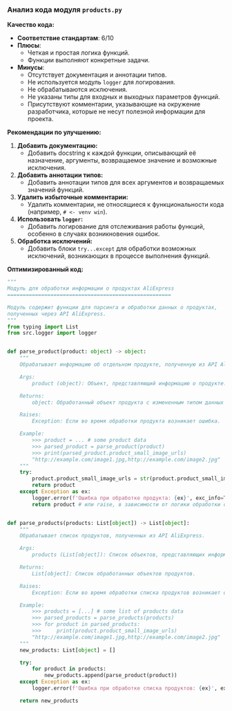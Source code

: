 ### **Анализ кода модуля `products.py`**

**Качество кода:**

- **Соответствие стандартам**: 6/10
- **Плюсы**:
    - Четкая и простая логика функций.
    - Функции выполняют конкретные задачи.
- **Минусы**:
    - Отсутствует документация и аннотации типов.
    - Не используется модуль `logger` для логирования.
    - Не обрабатываются исключения.
    - Не указаны типы для входных и выходных параметров функций.
    - Присутствуют комментарии, указывающие на окружение разработчика, которые не несут полезной информации для проекта.

**Рекомендации по улучшению:**

1.  **Добавить документацию:**
    *   Добавить docstring к каждой функции, описывающий её назначение, аргументы, возвращаемое значение и возможные исключения.
2.  **Добавить аннотации типов:**
    *   Добавить аннотации типов для всех аргументов и возвращаемых значений функций.
3.  **Удалить избыточные комментарии:**
    *   Удалить комментарии, не относящиеся к функциональности кода (например, `# <- venv win`).
4.  **Использовать `logger`:**
    *   Добавить логирование для отслеживания работы функций, особенно в случаях возникновения ошибок.
5.  **Обработка исключений:**
    *   Добавить блоки `try...except` для обработки возможных исключений, возникающих в процессе выполнения функций.

**Оптимизированный код:**

```python
"""
Модуль для обработки информации о продуктах AliExpress
=====================================================

Модуль содержит функции для парсинга и обработки данных о продуктах,
полученных через API AliExpress.
"""
from typing import List
from src.logger import logger


def parse_product(product: object) -> object:
    """
    Обрабатывает информацию об отдельном продукте, полученную из API AliExpress.

    Args:
        product (object): Объект, представляющий информацию о продукте.

    Returns:
        object: Обработанный объект продукта с измененным типом данных для `product_small_image_urls`.

    Raises:
        Exception: Если во время обработки продукта возникает ошибка.

    Example:
        >>> product = ... # some product data
        >>> parsed_product = parse_product(product)
        >>> print(parsed_product.product_small_image_urls)
        "http://example.com/image1.jpg,http://example.com/image2.jpg"
    """
    try:
        product.product_small_image_urls = str(product.product_small_image_urls)
        return product
    except Exception as ex:
        logger.error(f'Ошибка при обработке продукта: {ex}', exc_info=True)
        return product # или raise, в зависимости от логики обработки ошибок


def parse_products(products: List[object]) -> List[object]:
    """
    Обрабатывает список продуктов, полученных из API AliExpress.

    Args:
        products (List[object]): Список объектов, представляющих информацию о продуктах.

    Returns:
        List[object]: Список обработанных объектов продуктов.

    Raises:
        Exception: Если во время обработки списка продуктов возникает ошибка.

    Example:
        >>> products = [...] # some list of products data
        >>> parsed_products = parse_products(products)
        >>> for product in parsed_products:
        >>>     print(product.product_small_image_urls)
        "http://example.com/image1.jpg,http://example.com/image2.jpg"
    """
    new_products: List[object] = []

    try:
        for product in products:
            new_products.append(parse_product(product))
    except Exception as ex:
        logger.error(f'Ошибка при обработке списка продуктов: {ex}', exc_info=True)

    return new_products